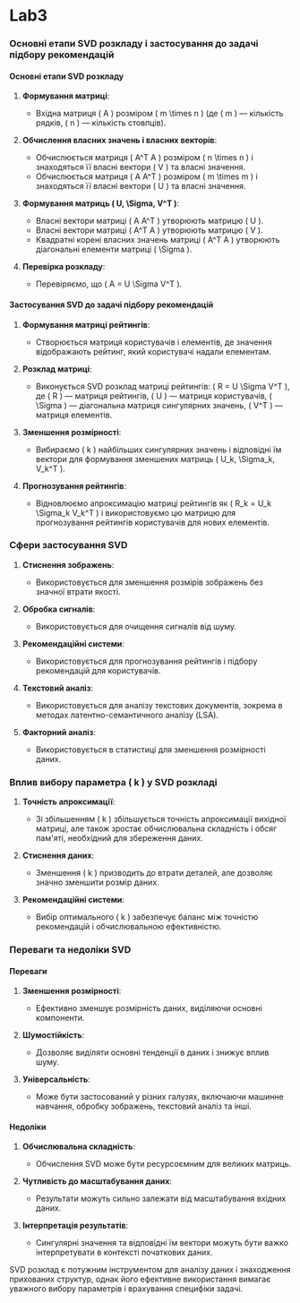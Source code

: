 # Lab3

### Основні етапи SVD розкладу і застосування до задачі підбору рекомендацій

#### Основні етапи SVD розкладу
1. **Формування матриці**:
   - Вхідна матриця \( A \) розміром \( m \times n \) (де \( m \) — кількість рядків, \( n \) — кількість стовпців).

2. **Обчислення власних значень і власних векторів**:
   - Обчислюється матриця \( A^T A \) розміром \( n \times n \) і знаходяться її власні вектори \( V \) та власні значення.
   - Обчислюється матриця \( A A^T \) розміром \( m \times m \) і знаходяться її власні вектори \( U \) та власні значення.

3. **Формування матриць \( U, \Sigma, V^T \)**:
   - Власні вектори матриці \( A A^T \) утворюють матрицю \( U \).
   - Власні вектори матриці \( A^T A \) утворюють матрицю \( V \).
   - Квадратні корені власних значень матриці \( A^T A \) утворюють діагональні елементи матриці \( \Sigma \).

4. **Перевірка розкладу**:
   - Перевіряємо, що \( A = U \Sigma V^T \).

#### Застосування SVD до задачі підбору рекомендацій
1. **Формування матриці рейтингів**:
   - Створюється матриця користувачів і елементів, де значення відображають рейтинг, який користувачі надали елементам.

2. **Розклад матриці**:
   - Виконується SVD розклад матриці рейтингів: \( R = U \Sigma V^T \), де \( R \) — матриця рейтингів, \( U \) — матриця користувачів, \( \Sigma \) — діагональна матриця сингулярних значень, \( V^T \) — матриця елементів.

3. **Зменшення розмірності**:
   - Вибираємо \( k \) найбільших сингулярних значень і відповідні їм вектори для формування зменшених матриць \( U_k, \Sigma_k, V_k^T \).

4. **Прогнозування рейтингів**:
   - Відновлюємо апроксимацію матриці рейтингів як \( R_k = U_k \Sigma_k V_k^T \) і використовуємо цю матрицю для прогнозування рейтингів користувачів для нових елементів.

### Сфери застосування SVD
1. **Стиснення зображень**:
   - Використовується для зменшення розмірів зображень без значної втрати якості.

2. **Обробка сигналів**:
   - Використовується для очищення сигналів від шуму.

3. **Рекомендаційні системи**:
   - Використовується для прогнозування рейтингів і підбору рекомендацій для користувачів.

4. **Текстовий аналіз**:
   - Використовується для аналізу текстових документів, зокрема в методах латентно-семантичного аналізу (LSA).

5. **Факторний аналіз**:
   - Використовується в статистиці для зменшення розмірності даних.

### Вплив вибору параметра \( k \) у SVD розкладі
1. **Точність апроксимації**:
   - Зі збільшенням \( k \) збільшується точність апроксимації вихідної матриці, але також зростає обчислювальна складність і обсяг пам'яті, необхідний для збереження даних.

2. **Стиснення даних**:
   - Зменшення \( k \) призводить до втрати деталей, але дозволяє значно зменшити розмір даних.

3. **Рекомендаційні системи**:
   - Вибір оптимального \( k \) забезпечує баланс між точністю рекомендацій і обчислювальною ефективністю.

### Переваги та недоліки SVD

#### Переваги
1. **Зменшення розмірності**:
   - Ефективно зменшує розмірність даних, виділяючи основні компоненти.

2. **Шумостійкість**:
   - Дозволяє виділяти основні тенденції в даних і знижує вплив шуму.

3. **Універсальність**:
   - Може бути застосований у різних галузях, включаючи машинне навчання, обробку зображень, текстовий аналіз та інші.

#### Недоліки
1. **Обчислювальна складність**:
   - Обчислення SVD може бути ресурсоємним для великих матриць.

2. **Чутливість до масштабування даних**:
   - Результати можуть сильно залежати від масштабування вхідних даних.

3. **Інтерпретація результатів**:
   - Сингулярні значення та відповідні їм вектори можуть бути важко інтерпретувати в контексті початкових даних.

SVD розклад є потужним інструментом для аналізу даних і знаходження прихованих структур, однак його ефективне використання вимагає уважного вибору параметрів і врахування специфіки задачі.
